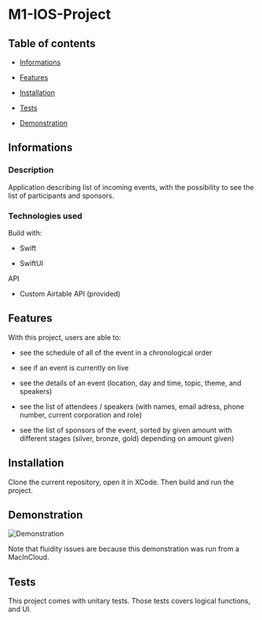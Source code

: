 # M1-IOS-Project

## Table of contents

- [Informations](#Informations)

- [Features](#Features)

- [Installation](#Installation)

- [Tests](#Tests)

- [Demonstration](#Demonstration)

## Informations

### Description

Application describing list of incoming events, with the possibility to see the list of participants and sponsors.

### Technologies used

Build with:

- Swift

- SwiftUI

API

- Custom Airtable API (provided)

## Features

With this project, users are able to: 

- see the schedule of all of the event in a chronological order

- see if an event is currently on live

- see the details of an event (location, day and time, topic, theme, and speakers)

- see the list of attendees / speakers (with names, email adress, phone number, current corporation and role)

- see the list of sponsors of the event, sorted by given amount with different stages (silver, bronze, gold) depending on amount given)


## Installation

Clone the current repository, open it in XCode. Then build and run the project.

## Demonstration
![Demonstration](https://user-images.githubusercontent.com/33179821/113876973-8bca4e00-97b8-11eb-999d-0d9da17adb1e.gif)

Note that fluidity issues are because this demonstration was run from a MacInCloud.

## Tests

This project comes with unitary tests. Those tests covers logical functions, and UI.
